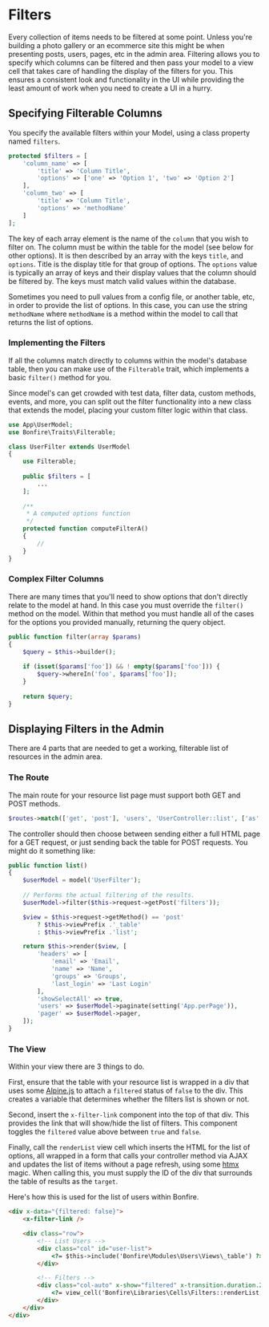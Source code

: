 # Filters

Every collection of items needs to be filtered at some point. Unless you're building a photo gallery or an ecommerce
site this might be when presenting posts, users, pages, etc in the admin area. Filtering allows you to specify which
columns can be filtered and then pass your model to a view cell that takes care of handling the display of the filters
for you. This ensures a consistent look and functionality in the UI while providing the least amount of work when you
need to create a UI in a hurry.

## Specifying Filterable Columns

You specify the available filters within your Model, using a class property named `filters`. 

```php
protected $filters = [
    'column_name' => [
        'title' => 'Column Title',
        'options' => ['one' => 'Option 1', 'two' => 'Option 2']
    ],
    'column_two' => [
        'title' => 'Column Title',
        'options' => 'methodName'
    ]
];
```

The key of each array element is the name of the `column` that you wish to filter on. The column must be within the 
table for the model (see below for other options). It is then described by an array with the keys `title`, and `options`. 
Title is the display title for that group of options. The `options` value is typically an array of keys and their display
values that the column should be filtered by. The keys must match valid values within the database.

Sometimes you need to pull values from a config file, or another table, etc, in order to provide the list of options. 
In this case, you can use the string `methodName` where `methodName` is a method within the model to call 
that returns the list of options. 

### Implementing the Filters

If all the columns match directly to columns within the model's database table, then you can make use of the `Filterable`
trait, which implements a basic `filter()` method for you.

Since model's can get crowded with test data, filter data, custom methods, events, and more, you can split out the 
filter functionality into a new class that extends the model, placing your custom filter logic within that class. 

```php
use App\UserModel;
use Bonfire\Traits\Filterable;

class UserFilter extends UserModel 
{
    use Filterable;
    
    public $filters = [
        ...
    ];
    
    /**
     * A computed options function
     */ 
    protected function computeFilterA() 
    {
        // 
    }
}
```

### Complex Filter Columns

There are many times that you'll need to show options that don't directly relate to the model at hand. In this case
you must override the  `filter()` method on the model. Within that method you must handle all of the cases for the
options you provided manually, returning the query object. 

```php
public function filter(array $params)
{
    $query = $this->builder();
    
    if (isset($params['foo']) && ! empty($params['foo'])) {
        $query->whereIn('foo', $params['foo']);
    }
    
    return $query;
}
```

## Displaying Filters in the Admin

There are 4 parts that are needed to get a working, filterable list of resources in the admin area. 

### The Route

The main route for your resource list page must support both GET and POST methods. 

```php
$routes->match(['get', 'post'], 'users', 'UserController::list', ['as' => 'user-list']);
```

The controller should then choose between sending either a full HTML page for a GET request, or just
sending back the table for POST requests. You might do it something like: 

```php
public function list()
{
    $userModel = model('UserFilter');
    
    // Performs the actual filtering of the results.
    $userModel->filter($this->request->getPost('filters'));

    $view = $this->request->getMethod() == 'post'
        ? $this->viewPrefix .'_table'
        : $this->viewPrefix .'list';

    return $this->render($view, [
        'headers' => [
            'email' => 'Email',
            'name' => 'Name',
            'groups' => 'Groups',
            'last_login' => 'Last Login'
        ],
        'showSelectAll' => true,
        'users' => $userModel->paginate(setting('App.perPage')),
        'pager' => $userModel->pager,
    ]);
}
```

### The View

Within your view there are 3 things to do. 

First, ensure that the table with your resource list is wrapped in a div that uses some [Alpine.js](https://alpinejs.dev/) 
to attach a `filtered` status of `false` to the div. This creates a variable that determines whether the filters list 
is shown or not. 

Second, insert the `x-filter-link` component into the top of that div. This provides the link that will show/hide the
list of filters. This component toggles the `filtered` value above between `true` and `false`.

Finally, call the `renderList` view cell which inserts the HTML for the list of options, all wrapped in a form
that calls your controller method via AJAX and updates the list of items without a page refresh, using some 
[htmx](https://htmx.org/) magic. When calling this, you must supply the ID of the div that surrounds the table of 
results as the `target`.

Here's how this is used for the list of users within Bonfire.

```html
<div x-data="{filtered: false}">
    <x-filter-link />

    <div class="row">
        <!-- List Users -->
        <div class="col" id="user-list">
            <?= $this->include('Bonfire\Modules\Users\Views\_table') ?>
        </div>

        <!-- Filters -->
        <div class="col-auto" x-show="filtered" x-transition.duration.240ms>
            <?= view_cell('Bonfire\Libraries\Cells\Filters::renderList', 'model=UserFilter target=#user-list') ?>
        </div>
    </div>
</div>
```
